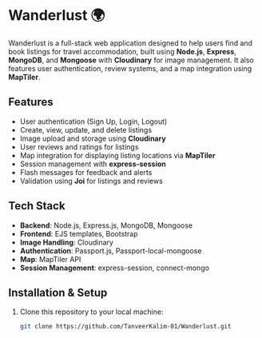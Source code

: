 # Wanderlust 🌍

Wanderlust is a full-stack web application designed to help users find and book listings for travel accommodation, built using **Node.js**, **Express**, **MongoDB**, and **Mongoose** with **Cloudinary** for image management. It also features user authentication, review systems, and a map integration using **MapTiler**.

## Features

- User authentication (Sign Up, Login, Logout)
- Create, view, update, and delete listings
- Image upload and storage using **Cloudinary**
- User reviews and ratings for listings
- Map integration for displaying listing locations via **MapTiler**
- Session management with **express-session**
- Flash messages for feedback and alerts
- Validation using **Joi** for listings and reviews

## Tech Stack

- **Backend**: Node.js, Express.js, MongoDB, Mongoose
- **Frontend**: EJS templates, Bootstrap
- **Image Handling**: Cloudinary
- **Authentication**: Passport.js, Passport-local-mongoose
- **Map**: MapTiler API
- **Session Management**: express-session, connect-mongo

## Installation & Setup

1. Clone this repository to your local machine:
   ```bash
   git clone https://github.com/TanveerKalim-01/Wanderlust.git
